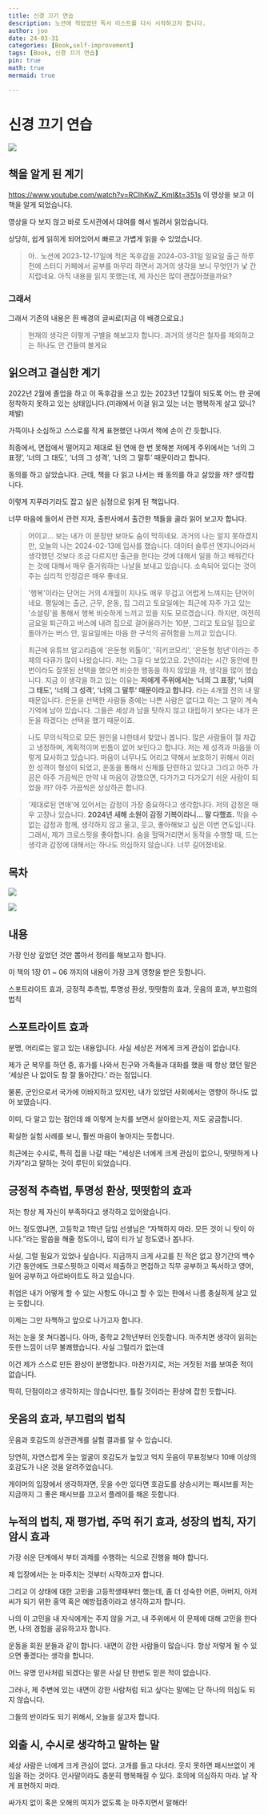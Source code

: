 ```yaml
---
title: 신경 끄기 연습
description: 노션에 적었었던 독서 리스트를 다시 시작하고자 합니다.
author: joo
date: 24-03-31
categories: [Book,self-improvement]
tags: [Book, 신경 끄기 연습]
pin: true
math: true
mermaid: true

---
```


# 신경 끄기 연습
![](https://jwjinn.github.io/assets/img/book/2024-03-31-21-38-00.png)

## 책을 알게 된 계기
https://www.youtube.com/watch?v=RCIhKwZ_KmI&t=351s
이 영상을 보고 이 책을 알게 되었습니다.

영상을 다 보지 않고 바로 도서관에서 대여를 해서 빌려서 읽었습니다.

상당히, 쉽게 읽히게 되어있어서 빠르고 가볍게 읽을 수 있었습니다.

> 아.. 노션에 2023-12-17일에 적은 독후감을 2024-03-31일 일요일 출근 하루전에 스터디 카페에서 공부를 마무리 하면서 과거의 생각을 보니 무엇인가 낯 간지럽네요.
아직 내용을 읽지 못했는데, 제 자신은 많이 괜찮아졌을까요?

### 그래서
그래서 기존의 내용은 흰 배경의 글씨로(지금 이 배경으로요.)
> 현재의 생각은 이렇게 구별을 해보고자 합니다. 과거의 생각은 철자를 제외하고는 하나도 안 건들여 볼게요

## 읽으려고 결심한 계기
2022년 2월에 졸업을 하고 이 독후감을 쓰고 있는 2023년 12월이 되도록 어느 한 곳에 정착하지 못하고 있는 상태입니다.(미래에서 이걸 읽고 있는 너는 행복하게 살고 있니? 제발)

가뜩이나 소심하고 스스로를 작게 표현했던 나여서 책에 손이 간 듯합니다.

최종에서, 면접에서 떨어지고 제대로 된 연애 한 번 못해본 저에게 주위에서는 ‘너의 그 표정’, ‘너의 그 태도’, ‘너의 그 성격’, ‘너의 그 말투’ 때문이라고 합니다.

동의를 하고 살았습니다. 근데, 책을 다 읽고 나서는 왜 동의를 하고 살았을 까? 생각합니다.

이렇게 지푸라기라도 잡고 싶은 심정으로 읽게 된 책입니다.

너무 마음에 들어서 관련 저자, 출판사에서 출간한 책들을 골라 읽어 보고자 합니다.

> 어이고... 보는 내가 이 문장만 보아도 숨이 막히네요.
과거의 나는 알지 못하겠지만, 오늘의 나는 2024-02-13에 입사를 했습니다. 데이터 솔루션 엔지니어라서 생각했던 것보다 조금 다르지만 출근을 한다는 것에 대해서 일을 하고 배워간다는 것에 대해서 매우 즐거워하는 나날을 보내고 있습니다.
소속되어 있다는 것이 주는 심리적 안정감은 매우 좋네요.

> '행복'이라는 단어는 거의 4개월이 지나도 매우 무겁고 어렵게 느껴지는 단어이네요.
평일에는 출근, 근무, 운동, 집 그리고 토요일에는 최근에 자주 가고 있는 '소셜링'을 통해서 행복 비슷하게 느끼고 있을 지도 모르겠습니다.
> 하지만, 여전히 금요일 퇴근하고 버스에 내려 집으로 걸어올라가는 10분, 그리고 토요일 집으로 돌아가는 버스 안, 일요일에는 마음 한 구석의 공허함을 느끼고 있습니다.

> 최근에 유튜브 알고리즘에 '은둔형 외톨이', '히키코모리', '은둔형 청년'이라는 주제의 다큐가 많이 나왔습니다.
저는 그걸 다 보았고요.
2년이라는 시간 동안에 한번이라도 잘못된 선택을 했으면 비슷한 행동을 하지 않았을 까, 생각을 많이 했습니다.
지금 이 생각을 하고 있는 이유는 **저에게 주위에서는 ‘너의 그 표정’, ‘너의 그 태도’, ‘너의 그 성격’, ‘너의 그 말투’ 때문이라고 합니다.** 라는 4개월 전의 내 말 때문입니다.
은둔을 선택한 사람들 중에는 나쁜 사람은 없다고 하는 그 말이 계속 기억에 남아 있습니다.
그들은 세상과 남을 탓하지 않고 대립하기 보다는 내가 은둔을 하겠다는 선택을 했기 때문이죠.

> 나도 무의식적으로 모든 원인을 나한테서 찾았나 봅니다.
많은 사람들이 절 차갑고 냉정하며, 계획적이며 빈틈이 없어 보인다고 합니다.
저는 제 성격과 마음을 이렇게 묘사하고 있습니다.
마음이 너무나도 어리고 약해서 보호하기 위해서 이러한 성격이 형성이 되었고, 운동을 통해서 신체를 단련하고 있다고
그리고 아주 가끔은 아주 가끔씩은 만약 내 마음이 강했으면, 다가가고 다가오기 쉬운 사람이 되었을 까? 아주 가끔씩은 상상하곤 합니다.

> '제대로된 연애'에 있어서는 감정이 가장 중요하다고 생각합니다. 저의 감정은 매우 고장나 있습니다.
**2024년 새해 소원이 감정 기복이라니... 말 다했죠.**
막을 수 없는 감정과 함께, 생각하지 않고 울고, 웃고, 좋아해보고 싶은 이번 연도입니다.
그래서, 제가 크로스핏을 좋아합니다. 숨을 헐떡거리면서 동작을 수행할 때, 드는 생각과 감정에 대해서는 하나도 의심하지 않습니다.
너무 길어졌네요.

## 목차
![](https://jwjinn.github.io/assets/img/book/2024-03-31-22-13-06.png)

![](https://jwjinn.github.io/assets/img/book/2024-03-31-22-13-27.png)

## 내용
가장 인상 깊었던 것만 뽑아서 정리를 해보고자 합니다.

이 책의 1장 01 ~ 06 까지의 내용이 가장 크게 영향을 받은 듯합니다.

스포트라이트 효과, 긍정적 추측법, 투명성 환상, 떳떳함의 효과, 웃음의 효과, 부끄럼의 법칙

## 스포트라이트 효과
분명, 머리로는 알고 있는 내용입니다. 사실 세상은 저에게 크게 관심이 없습니다.

제가 군 복무를 하던 중, 휴가를 나와서 친구와 가족들과 대화를 했을 때 항상 했던 말은 ‘세상은 나 없이도 참 잘 돌아간다.’ 라는 점입니다.

물론, 군인으로서 국가에 이바지하고 있지만, 내가 있었던 사회에서는 영향이 하나도 없어 보였습니다.

이미, 다 알고 있는 점인데 왜 이렇게 눈치를 보면서 살아왔는지, 저도 궁금합니다.

확실한 실험 사례를 보니, 훨씬 마음이 놓아지는 듯합니다.

최근에는 수시로, 특히 집을 나갈 때는 “세상은 너에게 크게 관심이 없으니, 떳떳하게 나가자”라고 말하는 것이 루틴이 되었습니다.

## 긍정적 추측법, 투명성 환상, 떳떳함의 효과
저는 항상 제 자신이 부족하다고 생각하고 있어왔습니다.

어느 정도였냐면, 고등학교 1학년 담임 선생님은 “자책하지 마라. 모든 것이 니 탓이 아니다.”라는 말씀을 해줄 정도이니, 많이 티가 날 정도였나 봅니다.

사실, 그럴 필요가 있었나 싶습니다. 지금까지 크게 사고를 친 적은 없고 장기간의 백수 기간 동안에도 크로스핏하고 이력서 제출하고 면접하고 직무 공부하고 독서하고 영어, 일어 공부하고 아르바이트도 하고 있습니다.

취업은 내가 어떻게 할 수 있는 사항도 아니고 할 수 있는 한에서 나름 충실하게 살고 있는 듯합니다.

이제는 그만 자책하고 앞으로 나가고자 합니다.

저는 눈을 못 쳐다봅니다. 아마, 중학교 2학년부터 인듯합니다. 마주치면 생각이 읽히는 듯한 느낌이 너무 불쾌했습니다. 사실 그럴리가 없는데

이건 제가 스스로 만든 환상이 분명합니다. 마찬가지로, 저는 거짓된 저를 보여준 적이 없습니다.

딱히, 단점이라고 생각하지는 않습니다만, 틀킬 것이라는 환상에 잡힌 듯합니다.

## 웃음의 효과, 부끄럼의 법칙
웃음과 호감도의 상관관계를 실험 결과를 알 수 있습니다.

당연히, 자연스럽게 웃는 얼굴이 호감도가 높았고 억지 웃음이 무표정보다 10배 이상의 호감도가 나온 것을 알려주었습니다.

게이머의 입장에서 생각하자면, 웃을 수만 있다면 호감도를 상승시키는 패시브를 저는 지금까지 그 좋은 패시브를 끄고서 플레이를 해온 듯합니다.

## 누적의 법칙, 재 평가법, 주먹 쥐기 효과, 성장의 법칙, 자기 암시 효과

가장 쉬운 단계에서 부터 과제를 수행하는 식으로 진행을 해야 합니다.

제 입장에서는 눈 마주치는 것부터 시작하고자 합니다.

그리고 이 상태에 대한 고민을 고등학생때부터 했는데, 좀 더 성숙한 어른, 아버지, 아저씨가 되기 위한 홍역 혹은 예방접종이라고 생각하고자 합니다.

나의 이 고민을 내 자식에게는 주지 않을 거고, 내 주위에서 이 문제에 대해 고민을 한다면, 나의 경험을 공유하고자 합니다.

운동을 회원 분들과 같이 합니다. 내면이 강한 사람들이 많습니다. 항상 저렇게 될 수 있으면 좋겠다는 생각을 합니다.

어느 유명 인사처럼 되겠다는 말은 사실 단 한번도 믿은 적이 없습니다.

그러나, 제 주변에 있는 내면이 강한 사람처럼 되고 싶다는 말에는 단 하나의 의심도 되지 않습니다.

그들의 반이라도 되기 위해서, 오늘을 살고자 합니다.

## 외출 시, 수시로 생각하고 말하는 말

세상 사람은 너에게 크게 관심이 없다. 고개를 들고 다녀라. 웃지 못하면 패시브없이 게임을 하는 것이다. 인사말이라도 충분히 행복해질 수 있다. 호의에 의심하지 마라. 날 작게 표현하지 마라.

싸가지 없이 혹은 오해의 여지가 없도록 눈 마주치면서 말해라!